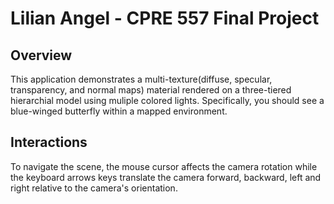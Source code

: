 # Lilian Angel - CPRE 557 Final Project
## Overview
This application demonstrates a multi-texture(diffuse, specular, transparency, and normal maps) material rendered on a three-tiered hierarchial model using muliple colored lights. Specifically, you should see a blue-winged butterfly within a mapped environment.

## Interactions  
To navigate the scene, the mouse cursor affects the camera rotation while the keyboard arrows keys translate the camera forward, backward, left and right relative to the camera's orientation.